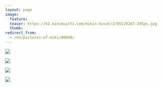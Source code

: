 ```yaml
---
layout: page
image:
  feature:
  teaser: https://b2.minimuutti.com/mikin-kuvat/2/DSC29267-245px.jpg
  thumb:
redirect_from:
  - /en/pictures-of-miki/00049/
---
```


![](https://b2.minimuutti.com/mikin-kuvat/2/DSC29267-800px.jpg)

![](https://b2.minimuutti.com/mikin-kuvat/2/DSC29249-800px.jpg)

![](https://b2.minimuutti.com/mikin-kuvat/2/DSC29242-800px.jpg)

![](https://b2.minimuutti.com/mikin-kuvat/2/DSC29244-800px.jpg)
